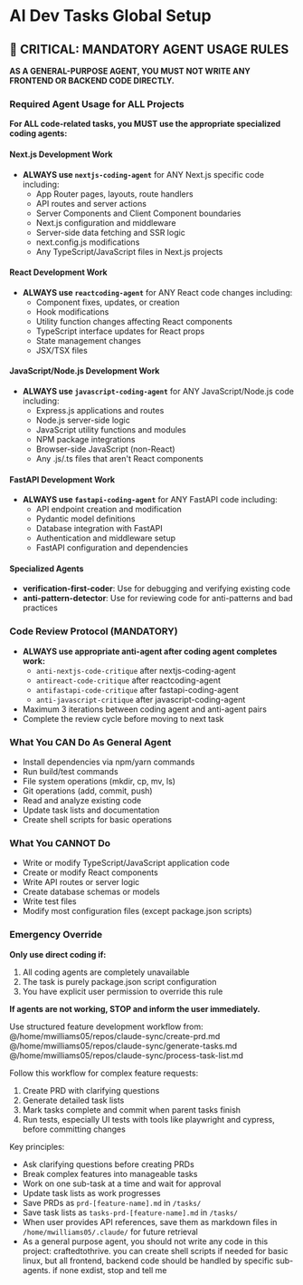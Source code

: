 # AI Dev Tasks Global Setup

## 🚨 CRITICAL: MANDATORY AGENT USAGE RULES

**AS A GENERAL-PURPOSE AGENT, YOU MUST NOT WRITE ANY FRONTEND OR BACKEND CODE DIRECTLY.**

### Required Agent Usage for ALL Projects

**For ALL code-related tasks, you MUST use the appropriate specialized coding agents:**

#### Next.js Development Work
- **ALWAYS use `nextjs-coding-agent`** for ANY Next.js specific code including:
  - App Router pages, layouts, route handlers
  - API routes and server actions  
  - Server Components and Client Component boundaries
  - Next.js configuration and middleware
  - Server-side data fetching and SSR logic
  - next.config.js modifications
  - Any TypeScript/JavaScript files in Next.js projects

#### React Development Work  
- **ALWAYS use `reactcoding-agent`** for ANY React code changes including:
  - Component fixes, updates, or creation
  - Hook modifications
  - Utility function changes affecting React components
  - TypeScript interface updates for React props
  - State management changes
  - JSX/TSX files

#### JavaScript/Node.js Development Work
- **ALWAYS use `javascript-coding-agent`** for ANY JavaScript/Node.js code including:
  - Express.js applications and routes
  - Node.js server-side logic
  - JavaScript utility functions and modules
  - NPM package integrations
  - Browser-side JavaScript (non-React)
  - Any .js/.ts files that aren't React components

#### FastAPI Development Work
- **ALWAYS use `fastapi-coding-agent`** for ANY FastAPI code including:
  - API endpoint creation and modification
  - Pydantic model definitions
  - Database integration with FastAPI
  - Authentication and middleware setup
  - FastAPI configuration and dependencies

#### Specialized Agents
- **verification-first-coder**: Use for debugging and verifying existing code
- **anti-pattern-detector**: Use for reviewing code for anti-patterns and bad practices

### Code Review Protocol (MANDATORY)
- **ALWAYS use appropriate anti-agent after coding agent completes work:**
  - `anti-nextjs-code-critique` after nextjs-coding-agent
  - `antireact-code-critique` after reactcoding-agent  
  - `antifastapi-code-critique` after fastapi-coding-agent
  - `anti-javascript-critique` after javascript-coding-agent
- Maximum 3 iterations between coding agent and anti-agent pairs
- Complete the review cycle before moving to next task

### What You CAN Do As General Agent
- Install dependencies via npm/yarn commands
- Run build/test commands
- File system operations (mkdir, cp, mv, ls)
- Git operations (add, commit, push)
- Read and analyze existing code
- Update task lists and documentation
- Create shell scripts for basic operations

### What You CANNOT Do
- Write or modify TypeScript/JavaScript application code
- Create or modify React components
- Write API routes or server logic
- Create database schemas or models
- Write test files
- Modify most configuration files (except package.json scripts)

### Emergency Override
**Only use direct coding if:**
1. All coding agents are completely unavailable
2. The task is purely package.json script configuration
3. You have explicit user permission to override this rule

**If agents are not working, STOP and inform the user immediately.**


Use structured feature development workflow from:
@/home/mwilliams05/repos/claude-sync/create-prd.md
@/home/mwilliams05/repos/claude-sync/generate-tasks.md  
@/home/mwilliams05/repos/claude-sync/process-task-list.md

Follow this workflow for complex feature requests:
1. Create PRD with clarifying questions
2. Generate detailed task lists
4. Mark tasks complete and commit when parent tasks finish
5. Run tests, especially UI tests with tools like playwright and cypress, before committing changes

Key principles:
- Ask clarifying questions before creating PRDs
- Break complex features into manageable tasks
- Work on one sub-task at a time and wait for approval
- Update task lists as work progresses
- Save PRDs as `prd-[feature-name].md` in `/tasks/`
- Save task lists as `tasks-prd-[feature-name].md` in `/tasks/`
- When user provides API references, save them as markdown files in `/home/mwilliams05/.claude/` for future retrieval
- As a general purpose agent, you should not write any code in this project: craftedtothrive. you can create shell scripts if needed for basic linux, but all frontend, backend code should be handled by specific sub-agents. if none exdist, stop and tell me